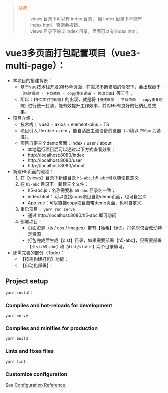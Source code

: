 > *<font color="#FF6600">注意：</font>*
>> views 目录下可以有 index 目录， 但 index 目录下不能有 index.html，否则会报错。  
>> views 目录下的 非index 目录，里面可以有 index.html。

# vue3多页面打包配置项目（vue3-multi-page）：
+ 本项目的搭建背景： 
    + 基于vue技术栈开发的H5单页面，在需求不断累加的情况下，会出现疲于`【搭建框架 - 下载依赖 - copy重复逻辑 - 修改页面】`等工作；
    + 所以：`【多页面打包配置】`的出现，就是将`【搭建框架 - 下载依赖 - copy重复逻辑】`进行统一封装，能有效提升工作效率，并对H5有良好的归纳汇总效果。
+ 项目介绍：
    + 技术栈： vue3 + axios + element-plus + TS
    + 项目引入 flexible + rem ，能自适应主流设备浏览器（UI稿以 `750px` 为基准）。
    + 项目自带三个demo页面：index / user / about
        + 本地运行项目后可以通过以下方式查看效果：
        + http://localhost:8080/index
        + http://localhost:8080/user
        + http://localhost:8080/about
+ 新建H5页面的流程：
    1. 在【views】目录下新建目录 `h5-abc`, h5-abc可以随便自定义
    2. 在 `h5-abc` 目录下，新建三个文件：
        + h5-abc.js：名称需要和 `h5-abc` 目录名一致；
        + index.html： 可以直接copy项目自带demo页面，也可自定义
        + App.vue：可以直接copy项目自带demo页面，也可自定义
    3. 重启项目： `yarn run serve`
        + 通过 http://localhost:8080/h5-abc 即可访问
    4. 部署项目：
        + 页面资源（js / css / images）带有【哈希】标识，打包时仅会改动特定资源
        + 打包完成后生成【dist】目录，如果需要部署【h5-abc】，只需要部署`【dist/h5-abc】`和`【dist/static】`两个目录即可。
+ 还需完善的部分（Todo）：
    + 【按需构建打包】功能：
    + 【自动化部署】：


## Project setup
```
yarn install
```

### Compiles and hot-reloads for development
```
yarn serve
```

### Compiles and minifies for production
```
yarn build
```

### Lints and fixes files
```
yarn lint
```

### Customize configuration
See [Configuration Reference](https://cli.vuejs.org/config/).
